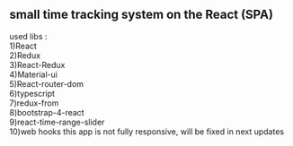 ## small time tracking system on the React (SPA) 
used libs :  
1)React  
2)Redux  
3)React-Redux  
4)Material-ui  
5)React-router-dom  
6)typescript  
7)redux-from  
8)bootstrap-4-react  
9)react-time-range-slider  
10)web hooks
this app is not fully responsive, will be fixed in next updates
